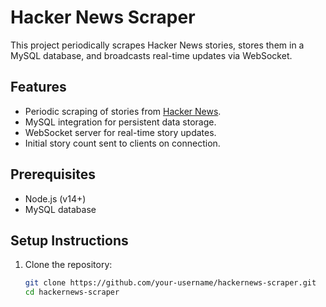 # Hacker News Scraper

This project periodically scrapes Hacker News stories, stores them in a MySQL database, and broadcasts real-time updates via WebSocket.

## Features
- Periodic scraping of stories from [Hacker News](https://news.ycombinator.com/).
- MySQL integration for persistent data storage.
- WebSocket server for real-time story updates.
- Initial story count sent to clients on connection.

## Prerequisites
- Node.js (v14+)
- MySQL database

## Setup Instructions

1. Clone the repository:
   ```bash
   git clone https://github.com/your-username/hackernews-scraper.git
   cd hackernews-scraper
